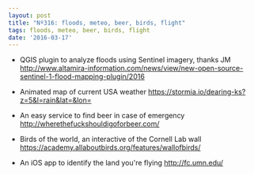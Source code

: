 ```yaml
---
layout: post
title: "Nº316: floods, meteo, beer, birds, flight"
tags: floods, meteo, beer, birds, flight
date: '2016-03-17'
---
```


* QGIS plugin to analyze floods using Sentinel imagery, thanks JM
  http://www.altamira-information.com/news/view/new-open-source-sentinel-1-flood-mapping-plugin/2016

* Animated map of current USA weather
  https://stormia.io/dearing-ks?z=5&l=rain&lat=&lon=

* An easy service to find beer in case of emergency
  http://wherethefuckshouldigoforbeer.com/

* Birds of the world, an interactive of the Cornell Lab wall
  https://academy.allaboutbirds.org/features/wallofbirds/

* An iOS app to identify the land you're flying
  http://fc.umn.edu/
